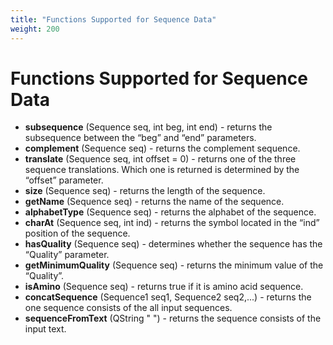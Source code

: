 ```yaml
---
title: "Functions Supported for Sequence Data"
weight: 200
---
```



# Functions Supported for Sequence Data

*   **subsequence** (Sequence seq, int beg, int end) - returns the subsequence between the “beg” and “end” parameters.
*   **complement** (Sequence seq) - returns the complement sequence.
*   **translate** (Sequence seq, int offset = 0) - returns one of the three sequence translations. Which one is returned is determined by the “offset” parameter.
*   **size** (Sequence seq) - returns the length of the sequence.
*   **getName** (Sequence seq) - returns the name of the sequence.
*   **alphabetType** (Sequence seq) - returns the alphabet of the sequence.
*   **charAt** (Sequence seq, int ind) - returns the symbol located in the “ind” position of the sequence.
*   **hasQuality** (Sequence seq) - determines whether the sequence has the “Quality” parameter.
*   **getMinimumQuality** (Sequence seq) - returns the minimum value of the “Quality”.
*   **isAmino** (Sequence seq) - returns true if it is amino acid sequence.
*   **concatSequence** (Sequence1 seq1, Sequence2 seq2,...) - returns the one sequence consists of the all input sequences.
*   **sequenceFromText** (QString " ") - returns the sequence consists of the input text.

